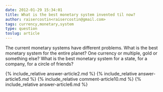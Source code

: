 ```yaml
---
date: 2012-01-29 15:34:01
title: What is the best monetary system invented til now?
author: raisercostin<raisercostin@gmail.com>
tags: currency,monetary,system
type: question
toslug: article
---
```

<p>The current monetary systems have different problems.
What is the best monetary system for the entire planet?
One currency or multiple, gold or something else?
What is the best monetary system for a state, for a company, for a circle of friends?</p>
{% include_relative answer-article2.md %}
{% include_relative answer-article5.md %}
{% include_relative comment-article10.md %}
{% include_relative answer-article6.md %}
